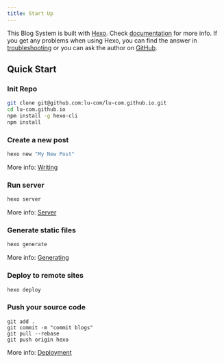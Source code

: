 ```yaml
---
title: Start Up
---
```

This Blog System is built with [Hexo](https://hexo.io/). Check [documentation](https://hexo.io/docs/) for more info. If you get any problems when using Hexo, you can find the answer in [troubleshooting](https://hexo.io/docs/troubleshooting.html) or you can ask the author on [GitHub](https://github.com/hexojs/hexo/issues).

## Quick Start

### Init Repo
```bash
git clone git@github.com:lu-com/lu-com.github.io.git
cd lu-com.github.io
npm install -g hexo-cli
npm install
```

### Create a new post

``` bash
hexo new "My New Post"
```

More info: [Writing](https://hexo.io/docs/writing.html)

### Run server

``` bash
hexo server
```

More info: [Server](https://hexo.io/docs/server.html)

### Generate static files

``` bash
hexo generate
```

More info: [Generating](https://hexo.io/docs/generating.html)

### Deploy to remote sites

``` bash
hexo deploy
```

### Push your source code

```
git add .
git commit -m "commit blogs"
git pull --rebase
git push origin hexo
```

More info: [Deployment](https://hexo.io/docs/deployment.html)
